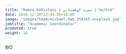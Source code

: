 ```yaml
---
title: "Hamza Kohistani | حمزه کوهستاني | he/him"
date: 2018-12-20T13:44:55+10:00
image: "images/team/michael-dam-258165-unsplash.jpg"
jobtitle: "Academic Coordinator"
promoted: true
weight: 10
---
```


BIO
